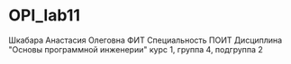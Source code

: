 # OPI_lab11
Шкабара
Анастасия
Олеговна
ФИТ
Специальность ПОИТ
Дисциплина "Основы программной инженерии"
курс 1, группа 4, подгруппа 2
